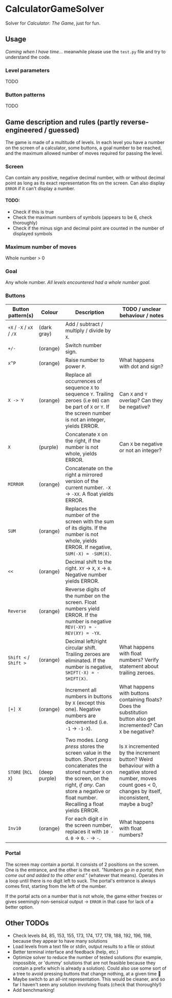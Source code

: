 # CalculatorGameSolver
Solver for _Calculator: The Game_, just for fun.

## Usage

_Coming when I have time..._ meanwhile please use the `test.py` file and try to understand the code.

### Level parameters
TODO

### Button patterns
TODO

## Game description and rules (partly reverse-engineered / guessed)
The game is made of a multitude of levels. In each level you have a number
on the screen of a calculator, some buttons, a goal number to be reached,
and the maximum allowed number of moves required for passing the level.

### Screen
Can contain any positive, negative decimal number, with or without decimal point
as long as its exact representation fits on the screen. Can also display `ERROR`
if it can't display a number.

#### TODO:
* Check if this is true
* Check the maximum numbers of symbols (appears to be 6, check thoroughly)
* Check if the minus sign and decimal point are counted in the number of displayed symbols

### Maximum number of moves
Whole number > 0

### Goal
Any whole number. _All levels encountered had a whole number goal._

### Buttons
<!-- Thanks https://www.tablesgenerator.com/markdown_tables# for the pretty awesome Markdown table generator. -->

| Button pattern(s)         | Colour        | Description                                                                                                                                                                                                                  | TODO / unclear behaviour / notes                                                                                                                               |
|---------------------------|---------------|------------------------------------------------------------------------------------------------------------------------------------------------------------------------------------------------------------------------------|----------------------------------------------------------------------------------------------------------------------------------------------------------------|
| `+X` / `-X` / `xX` / `/X` | (dark gray)   | Add / subtract / multiply / divide by `X`.                                                                                                                                                                                   |                                                                                                                                                                |
| `+/-`                     | (orange)      | Switch number sign.                                                                                                                                                                                                          |                                                                                                                                                                |
| `x^P`                     | (orange)      | Raise number to power `P`.                                                                                                                                                                                                   | What happens with dot and sign?                                                                                                                                |
| `X -> Y`                  | (orange)      | Replace all occurrences of sequence `X` to sequence `Y`. Trailing zeroes (i.e `00`) can be part of `X` or `Y`. If the screen number is not an integer, yields ERROR.                                                         | Can `X` and `Y` overlap? Can they be negative?                                                                                                                 |
| `X`                       | (purple)      | Concatenate `X` on the right, if the number is not whole, yields ERROR.                                                                                                                                                      | Can `X` be negative or not an integer?                                                                                                                         |
| `MIRROR`                  | (orange)      | Concatenate on the right a mirrored version of the current number. `-X` -> `-XX`. A float yields ERROR.                                                                                                                      |                                                                                                                                                                |
| `SUM`                     | (orange)      | Replaces the number of the screen with the sum of its digits. If the number is not whole, yields ERROR. If negative, `SUM(-X) = -SUM(X)`.                                                                                    |                                                                                                                                                                |
| `<<`                      | (orange)      | Decimal shift to the right. `XY` -> `X`, `X` -> `0`. Negative number yields ERROR.                                                                                                                                           |                                                                                                                                                                |
| `Reverse`                 | (orange)      | Reverse digits of the number on the screen. Float numbers yield ERROR. If the number is negative `REV(-XY) = -REV(XY) = -YX`.                                                                                                |                                                                                                                                                                |
| `Shift <` / `Shift >`     | (orange)      | Decimal left/right circular shift. Trailing zeroes are eliminated. If the number is negative, `SHIFT(-X) = -SHIFT(X)`.                                                                                                       | What happens with float numbers? Verify statement about trailing zeroes.                                                                                       |
| `[+] X`                   | (orange)      | Increment all numbers in buttons by `X` (except this one). Negative numbers are decremented (i.e. `-1` -> `-1-X`).                                                                                                           | What happens with buttons containing floats? Does the substitution button also get incremented? Can `X` be negative?                                           |
| `STORE` (`RCL X`)         | (deep purple) | Two modes. _Long press_ stores the screen value in the button. _Short press_ concatenates the stored number `X` on the screen, on the right, _if any_. Can store a negative or float number. Recalling a float yields ERROR. | Is `X` incremented by the increment button? Weird behaviour with a negative stored number, moves count goes < 0, changes by itself, inconsistent, maybe a bug? |
| `Inv10`                   | (orange)      | For each digit `d` in the screen number, replaces it with `10 - d`. `0` -> `0`. `-` -> `-`.                                                                                                                                  | What happens with float numbers?                                                                                                                               |

### Portal

The screen may contain a portal. It consists of 2 positions on the screen. One is the entrance, and the other is the exit. _"Numbers go in a portal, then come out and added to the other end."_ (whatever that means). Operates in a loop until there is no digit left to suck. The portal's entrance is always comes first, starting from the left of the number.

If the portal acts on a number that is not whole, the game either freezes or gives seemingly non-sensical output -> `ERROR` in that case for lack of a better option.

## Other TODOs
* Check levels 84, 85, 153, 155, 173, 174, 177, 178, 188, 192, 196, 198, because they appear to have many solutions
* Load levels from a text file or stdin, output results to a file or stdout
* Better terminal interface and feedback (help, etc.)
* Optimize solver to reduce the number of tested solutions (for example, impossible, or 'dummy' solutions that are not feasible because they contain a prefix which is already a solution). Could also use some sort of a tree to avoid pressing buttons that change nothing, at a given time 🤔
* Maybe switch to an all-int representation. This would be cleaner, and so far I haven't seen any solution involving floats (check that thoroughly!)
* Add benchmarking!
